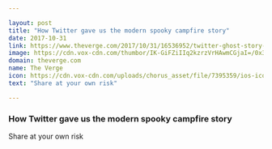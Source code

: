 ```yaml
---

layout: post
title: "How Twitter gave us the modern spooky campfire story"
date: 2017-10-31
link: https://www.theverge.com/2017/10/31/16536952/twitter-ghost-story-thread-dear-david
image: https://cdn.vox-cdn.com/thumbor/IK-GiFZiIIq2kzrzVrHAwmCGjaI=/0x38:1920x1043/fit-in/1200x630/cdn.vox-cdn.com/uploads/chorus_asset/file/4216523/VRG_VUP_283_Maniac_Pumpkin_Carvers_thumb.0.jpg
domain: theverge.com
name: The Verge
icon: https://cdn.vox-cdn.com/uploads/chorus_asset/file/7395359/ios-icon.0.png
text: "Share at your own risk"

---
```


### How Twitter gave us the modern spooky campfire story

Share at your own risk